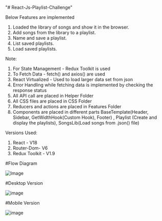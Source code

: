 "# React-Js-Playlist-Challenge" 

Below Features are implemented
1. Loaded the library of songs and show it in the browser.
2. Add songs from the library to a playlist.
3. Name and save a playlist.
4. List saved playlists.
5. Load saved playlists.

Note:
1. For State Management - Redux Toolkit is used
2. To Fetch Data - fetch() and axios() are used
3. React Virtualized - Used to load larger data set from json
4. Error Handling while fetching data is implemented by checking the response status
5. All API call are placed in Helper Folder
6. All CSS files are placed in CSS Folder
7. Reducers and actions are placed in Features Folder
8. Components are placed in different parts BaseTemplate(Header, Sidebar, GetWidthHook(Custom Hook), Footer) , Playlist (Create and display the playlists), SongsLib(Load songs from .json() file)


Versions Used:
1) React - V18
2) Router-Dom- V6
3) Redux Toolkit - V1.9

#Flow Diagram

![Image](https://user-images.githubusercontent.com/111413484/203853283-4c44a674-d1c9-4367-bec4-c4e2166fa4f5.jpg)

#Desktop Version

![image](https://user-images.githubusercontent.com/111413484/203854283-b976ee88-a0a0-4ffe-aa66-1bff8ccaf8c4.png)

#Mobile Version

![image](https://user-images.githubusercontent.com/111413484/203854368-e8807556-af7f-428c-8f0c-cf0d93c4873c.png)


